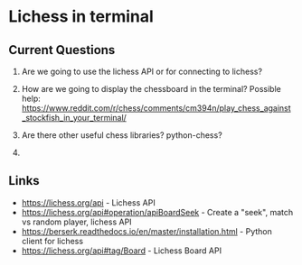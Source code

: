 # Lichess in terminal

## Current Questions

1. Are we going to use the lichess API or for connecting to lichess?
2. How are we going to display the chessboard in the terminal?
Possible help: https://www.reddit.com/r/chess/comments/cm394n/play_chess_against_stockfish_in_your_terminal/

3. Are there other useful chess libraries? python-chess?
4. 

## Links 
* https://lichess.org/api - Lichess API
* https://lichess.org/api#operation/apiBoardSeek - Create a "seek", match vs random player, lichess API
* https://berserk.readthedocs.io/en/master/installation.html - Python client for lichess
* https://lichess.org/api#tag/Board - Lichess Board API